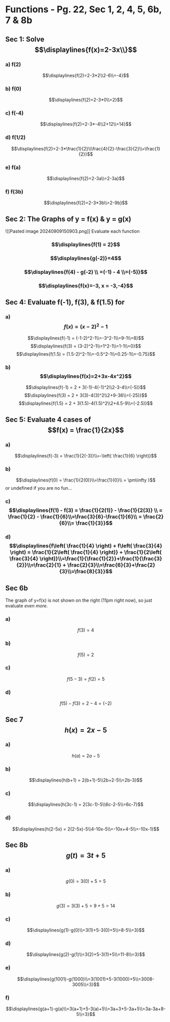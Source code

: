 # Functions - Pg. 22, Sec 1, 2, 4, 5, 6b, 7 & 8b

## Sec 1: Solve $$\displaylines{f(x)=2-3x\\}$$
### a) f(2)
$$\displaylines{f(2)=2-3*2\\2-6\\=-4}$$
### b) f(0)
$$\displaylines{f(2)=2-3*0\\=2}$$
### c) f(-4)
$$\displaylines{f(2)=2-3*-4\\2+12\\=14}$$
### d) f(1/2)
$$\displaylines{f(2)=2-3*\frac{1}{2}\\\frac{4}{2}-\frac{3}{2}\\=\frac{1}{2}}$$
### e) f(a)
$$\displaylines{f(2)=2-3a\\=2-3a}$$
### f) f(3b)
$$\displaylines{f(2)=2-3*3b\\=2-9b}$$


## Sec 2: The Graphs of y = f(x) & y = g(x)
![[Pasted image 20240909150903.png]]
Evaluate each function
### $$\displaylines{f(1) = 2}$$
### $$\displaylines{g(-2)}=4$$
### $$\displaylines{f(4) - g(-2) \\ =(-1) - 4 \\=(-5)}$$
### $$\displaylines{f(x)=-3, x = -3,-4}$$
## Sec 4: Evaluate f(-1), f(3), & f(1.5) for
### a) $$f(x)=(x-2)^2-1$$
$$\displaylines{f(-1) = (-1-2)^2-1\\=-3^2-1\\=9-1\\=8}$$
$$\displaylines{f(3) = (3-2)^2-1\\=1^2-1\\=1-1\\=0}$$
$$\displaylines{f(1.5) = (1.5-2)^2-1\\=-0.5^2-1\\=0.25-1\\=-0.75}$$

### b) $$\displaylines{f(x)=2+3x-4x^2}$$
$$\displaylines{f(-1) = 2 + 3(-1)-4(-1)^2\\2-3-4\\=(-5)}$$$$\displaylines{f(3) = 2 + 3(3)-4(3)^2\\2+9-36\\=(-25)}$$$$\displaylines{f(1.5) = 2 + 3(1.5)-4(1.5)^2\\2+4.5-9\\=(-2.5)}$$
## Sec 5: Evaluate 4 cases of $$f(x) = \frac{1}{2x}$$
### a) 
$$\displaylines{f(-3) = \frac{1}{2(-3)}\\=-\left( \frac{1}{6} \right)}$$
### b) 
$$\displaylines{f(0) = \frac{1}{2(0)}\\=\frac{1}{0}\\ = \pm\infty }$$
or undefined if you are no fun...
### c) $$\displaylines{f(1) - f(3) = \frac{1}{2(1)} - \frac{1}{2(3)} \\ = \frac{1}{2} - \frac{1}{6}\\=\frac{3}{6}-\frac{1}{6}\\ = \frac{2}{6}\\= \frac{1}{3}}$$

### d) $$\displaylines{f\left( \frac{1}{4} \right) + f\left( \frac{3}{4} \right) = \frac{1}{2\left( \frac{1}{4} \right)} + \frac{1}{2\left( \frac{3}{4} \right)}\\=\frac{1}{\frac{1}{2}}+\frac{1}{\frac{3}{2}}\\=\frac{2}{1} + \frac{2}{3}\\=\frac{6}{3}+\frac{2}{3}\\=\frac{8}{3}}$$

## Sec 6b
The graph of y=f(x) is not shown on the right (11pm right now), so just evaluate *even more*.
### a) 
$$f(3)=4$$
### b) 
$$f(5)=2$$
### c) 
$$f(5-3)=f(2)=5$$
### d) 
$$f(5)-f(3)=2-4=(-2)$$


## Sec 7 $$h(x) = 2x - 5$$
### a) 
$$h(a) = 2a-5$$
### b) 
$$\displaylines{h(b+1) = 2(b+1)-5\\2b+2-5\\=2b-3}$$
### c) 
$$\displaylines{h(3c-1) = 2(3c-1)-5\\6c-2-5\\=6c-7}$$
### d) 
$$\displaylines{h(2-5x) = 2(2-5x)-5\\4-10x-5\\=-10x+4-5\\=-10x-1}$$

## Sec 8b $$g(t) = 3t + 5$$
### a) 
$$g(0)=3(0)+5=5$$
### b) 
$$g(3)=3(3)+5=9+5=14$$
### c) 
$$\displaylines{g(1)-g(0)\\=3(1)+5-3(0)+5\\=8-5\\=3}$$
### d) 
$$\displaylines{g(2)-g(1)\\=3(2)+5-3(1)+5\\=11-8\\=3}$$
### e)
$$\displaylines{g(1001)-g(1000)\\=3(1001)+5-3(1000)+5\\=3008-3005\\=3}$$
### f)
$$\displaylines{g(a+1)-g(a)\\=3(a+1)+5-3(a)+5\\=3a+3+5-3a+5\\=3a-3a+8-5\\=3}$$
